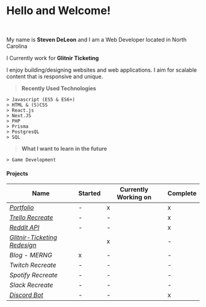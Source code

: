 Hello and Welcome!
===================
<br>
<p>
My name is <strong>Steven DeLeon</strong> and I am a Web Developer located in North Carolina
</p>

<p>
I Currently work for <strong>Glitnir Ticketing</strong>
</p>
<p>
I enjoy building/designing websites and web applications. I aim for scalable content that is responsive and unique.<br>
</p>

> **Recently Used Technologies**
> 
```
> Javascript (ES5 & ES6+)
> HTML & (S)CSS
> React.js
> Next.JS
> PHP
> Prisma
> PostgresQL
> SQL
```

> **What I want to learn in the future**
```
> Game Development
```
#### Projects

|Name   |   Started|  Currently Working on |  Complete|
|---|---|---|---|
|<em><a href="https://stevendeleon.com">Portfolio</a></em> | -| x| x|
|<em><a href="https://stevendeleon.github.io/trello-clone/" target="_blank">Trello Recreate</a></em> | -| -| x |
|<em><a href="https://reddit-api-theta.vercel.app/" target="_blank">Reddit API</a></em> | -|   -|   x|
|<em><a href="https://glitnir.vercel.app">Glitnir-Ticketing Redesign</a></em> | |   x|   -|
|<em>Blog - MERNG</em> | x|   -|   -|
|<em>Twitch Recreate</em> |   -|   -|   -|
|<em>Spotify Recreate</em> |   -|   -|   -|
|<em>Slack Recreate</em> |   -|   -|   -|
|<em><a href="https://github.com/Stevendeleon/Jamaican-magic-eightball">Discord Bot</a></em> |   -|   -|   x|




<!--
**Stevendeleon/Stevendeleon** is a ✨ _special_ ✨ repository because its `README.md` (this file) appears on your GitHub profile.

Here are some ideas to get you started:

- 🔭 I’m currently working on ...
- 🌱 I’m currently learning ...
- 👯 I’m looking to collaborate on ...
- 🤔 I’m looking for help with ...
- 💬 Ask me about ...
- 📫 How to reach me: ...
- 😄 Pronouns: ...
- ⚡ Fun fact: ...



-->
